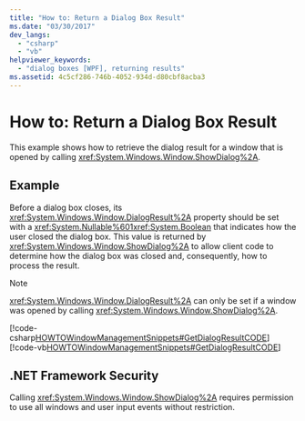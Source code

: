 ```yaml
---
title: "How to: Return a Dialog Box Result"
ms.date: "03/30/2017"
dev_langs: 
  - "csharp"
  - "vb"
helpviewer_keywords: 
  - "dialog boxes [WPF], returning results"
ms.assetid: 4c5cf286-746b-4052-934d-d80cbf8acba3
---
```

# How to: Return a Dialog Box Result
This example shows how to retrieve the dialog result for a window that is opened by calling <xref:System.Windows.Window.ShowDialog%2A>.  
  
## Example  
 Before a dialog box closes, its <xref:System.Windows.Window.DialogResult%2A> property should be set with a <xref:System.Nullable%601><xref:System.Boolean> that indicates how the user closed the dialog box. This value is returned by <xref:System.Windows.Window.ShowDialog%2A> to allow client code to determine how the dialog box was closed and, consequently, how to process the result.  
  
> [!NOTE]
>  <xref:System.Windows.Window.DialogResult%2A> can only be set if a window was opened by calling <xref:System.Windows.Window.ShowDialog%2A>.  
  
 [!code-csharp[HOWTOWindowManagementSnippets#GetDialogResultCODE](../../../../samples/snippets/csharp/VS_Snippets_Wpf/HOWTOWindowManagementSnippets/CSharp/MainWindow.xaml.cs#getdialogresultcode)]
 [!code-vb[HOWTOWindowManagementSnippets#GetDialogResultCODE](../../../../samples/snippets/visualbasic/VS_Snippets_Wpf/HOWTOWindowManagementSnippets/visualbasic/mainwindow.xaml.vb#getdialogresultcode)]  
  
## .NET Framework Security  
 Calling <xref:System.Windows.Window.ShowDialog%2A> requires permission to use all windows and user input events without restriction.
